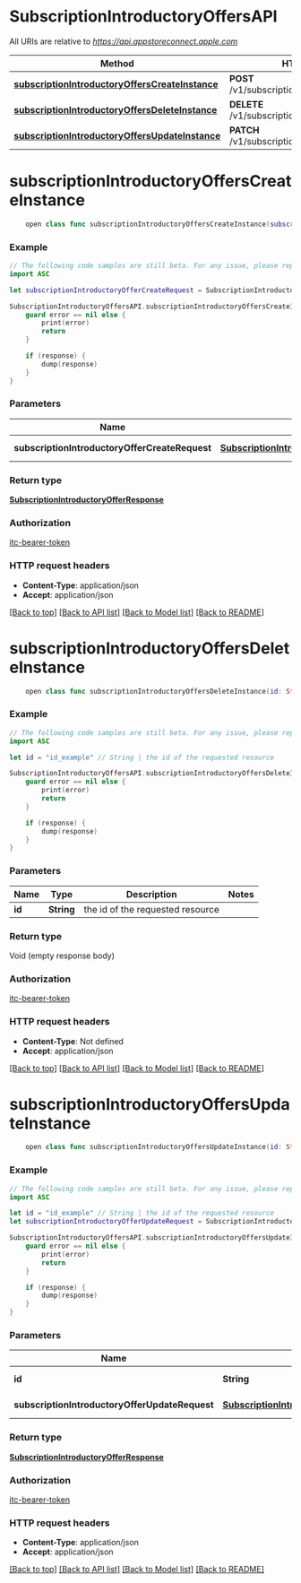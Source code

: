 # SubscriptionIntroductoryOffersAPI

All URIs are relative to *https://api.appstoreconnect.apple.com*

Method | HTTP request | Description
------------- | ------------- | -------------
[**subscriptionIntroductoryOffersCreateInstance**](SubscriptionIntroductoryOffersAPI.md#subscriptionintroductoryofferscreateinstance) | **POST** /v1/subscriptionIntroductoryOffers | 
[**subscriptionIntroductoryOffersDeleteInstance**](SubscriptionIntroductoryOffersAPI.md#subscriptionintroductoryoffersdeleteinstance) | **DELETE** /v1/subscriptionIntroductoryOffers/{id} | 
[**subscriptionIntroductoryOffersUpdateInstance**](SubscriptionIntroductoryOffersAPI.md#subscriptionintroductoryoffersupdateinstance) | **PATCH** /v1/subscriptionIntroductoryOffers/{id} | 


# **subscriptionIntroductoryOffersCreateInstance**
```swift
    open class func subscriptionIntroductoryOffersCreateInstance(subscriptionIntroductoryOfferCreateRequest: SubscriptionIntroductoryOfferCreateRequest, completion: @escaping (_ data: SubscriptionIntroductoryOfferResponse?, _ error: Error?) -> Void)
```



### Example
```swift
// The following code samples are still beta. For any issue, please report via http://github.com/OpenAPITools/openapi-generator/issues/new
import ASC

let subscriptionIntroductoryOfferCreateRequest = SubscriptionIntroductoryOfferCreateRequest(data: SubscriptionIntroductoryOfferCreateRequest_data(type: "type_example", attributes: SubscriptionIntroductoryOfferInlineCreate_attributes(startDate: Date(), endDate: Date(), duration: SubscriptionOfferDuration(), offerMode: SubscriptionOfferMode(), numberOfPeriods: 123), relationships: SubscriptionIntroductoryOfferCreateRequest_data_relationships(subscription: SubscriptionAppStoreReviewScreenshotCreateRequest_data_relationships_subscription(data: PromotedPurchase_relationships_subscription_data(type: "type_example", id: "id_example")), territory: AppPricePointV3_relationships_territory(data: AppPricePointV3_relationships_territory_data(type: "type_example", id: "id_example")), subscriptionPricePoint: SubscriptionIntroductoryOffer_relationships_subscriptionPricePoint(data: SubscriptionIntroductoryOffer_relationships_subscriptionPricePoint_data(type: "type_example", id: "id_example")))), included: [SubscriptionPricePointInlineCreate(type: "type_example", id: "id_example")]) // SubscriptionIntroductoryOfferCreateRequest | SubscriptionIntroductoryOffer representation

SubscriptionIntroductoryOffersAPI.subscriptionIntroductoryOffersCreateInstance(subscriptionIntroductoryOfferCreateRequest: subscriptionIntroductoryOfferCreateRequest) { (response, error) in
    guard error == nil else {
        print(error)
        return
    }

    if (response) {
        dump(response)
    }
}
```

### Parameters

Name | Type | Description  | Notes
------------- | ------------- | ------------- | -------------
 **subscriptionIntroductoryOfferCreateRequest** | [**SubscriptionIntroductoryOfferCreateRequest**](SubscriptionIntroductoryOfferCreateRequest.md) | SubscriptionIntroductoryOffer representation | 

### Return type

[**SubscriptionIntroductoryOfferResponse**](SubscriptionIntroductoryOfferResponse.md)

### Authorization

[itc-bearer-token](../README.md#itc-bearer-token)

### HTTP request headers

 - **Content-Type**: application/json
 - **Accept**: application/json

[[Back to top]](#) [[Back to API list]](../README.md#documentation-for-api-endpoints) [[Back to Model list]](../README.md#documentation-for-models) [[Back to README]](../README.md)

# **subscriptionIntroductoryOffersDeleteInstance**
```swift
    open class func subscriptionIntroductoryOffersDeleteInstance(id: String, completion: @escaping (_ data: Void?, _ error: Error?) -> Void)
```



### Example
```swift
// The following code samples are still beta. For any issue, please report via http://github.com/OpenAPITools/openapi-generator/issues/new
import ASC

let id = "id_example" // String | the id of the requested resource

SubscriptionIntroductoryOffersAPI.subscriptionIntroductoryOffersDeleteInstance(id: id) { (response, error) in
    guard error == nil else {
        print(error)
        return
    }

    if (response) {
        dump(response)
    }
}
```

### Parameters

Name | Type | Description  | Notes
------------- | ------------- | ------------- | -------------
 **id** | **String** | the id of the requested resource | 

### Return type

Void (empty response body)

### Authorization

[itc-bearer-token](../README.md#itc-bearer-token)

### HTTP request headers

 - **Content-Type**: Not defined
 - **Accept**: application/json

[[Back to top]](#) [[Back to API list]](../README.md#documentation-for-api-endpoints) [[Back to Model list]](../README.md#documentation-for-models) [[Back to README]](../README.md)

# **subscriptionIntroductoryOffersUpdateInstance**
```swift
    open class func subscriptionIntroductoryOffersUpdateInstance(id: String, subscriptionIntroductoryOfferUpdateRequest: SubscriptionIntroductoryOfferUpdateRequest, completion: @escaping (_ data: SubscriptionIntroductoryOfferResponse?, _ error: Error?) -> Void)
```



### Example
```swift
// The following code samples are still beta. For any issue, please report via http://github.com/OpenAPITools/openapi-generator/issues/new
import ASC

let id = "id_example" // String | the id of the requested resource
let subscriptionIntroductoryOfferUpdateRequest = SubscriptionIntroductoryOfferUpdateRequest(data: SubscriptionIntroductoryOfferUpdateRequest_data(type: "type_example", id: "id_example", attributes: SubscriptionIntroductoryOfferUpdateRequest_data_attributes(endDate: Date()))) // SubscriptionIntroductoryOfferUpdateRequest | SubscriptionIntroductoryOffer representation

SubscriptionIntroductoryOffersAPI.subscriptionIntroductoryOffersUpdateInstance(id: id, subscriptionIntroductoryOfferUpdateRequest: subscriptionIntroductoryOfferUpdateRequest) { (response, error) in
    guard error == nil else {
        print(error)
        return
    }

    if (response) {
        dump(response)
    }
}
```

### Parameters

Name | Type | Description  | Notes
------------- | ------------- | ------------- | -------------
 **id** | **String** | the id of the requested resource | 
 **subscriptionIntroductoryOfferUpdateRequest** | [**SubscriptionIntroductoryOfferUpdateRequest**](SubscriptionIntroductoryOfferUpdateRequest.md) | SubscriptionIntroductoryOffer representation | 

### Return type

[**SubscriptionIntroductoryOfferResponse**](SubscriptionIntroductoryOfferResponse.md)

### Authorization

[itc-bearer-token](../README.md#itc-bearer-token)

### HTTP request headers

 - **Content-Type**: application/json
 - **Accept**: application/json

[[Back to top]](#) [[Back to API list]](../README.md#documentation-for-api-endpoints) [[Back to Model list]](../README.md#documentation-for-models) [[Back to README]](../README.md)

